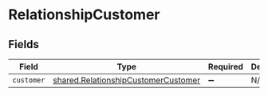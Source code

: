 # RelationshipCustomer


## Fields

| Field                                                                                      | Type                                                                                       | Required                                                                                   | Description                                                                                |
| ------------------------------------------------------------------------------------------ | ------------------------------------------------------------------------------------------ | ------------------------------------------------------------------------------------------ | ------------------------------------------------------------------------------------------ |
| `customer`                                                                                 | [shared.RelationshipCustomerCustomer](../../models/shared/relationshipcustomercustomer.md) | :heavy_minus_sign:                                                                         | N/A                                                                                        |